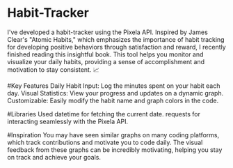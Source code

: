# Habit-Tracker
I've developed a habit-tracker using the Pixela API. Inspired by James Clear's "Atomic Habits," which emphasizes the importance of habit tracking for developing positive behaviors through satisfaction and reward, I recently finished reading this insightful book. This tool helps you monitor and visualize your daily habits, providing a sense of accomplishment and motivation to stay consistent. 📈

#Key Features
Daily Habit Input: Log the minutes spent on your habit each day.
Visual Statistics: View your progress and updates on a dynamic graph.
Customizable: Easily modify the habit name and graph colors in the code.

#Libraries Used
datetime for fetching the current date.
requests for interacting seamlessly with the Pixela API.

#Inspiration
You may have seen similar graphs on many coding platforms, which track contributions and motivate you to code daily. The visual feedback from these graphs can be incredibly motivating, helping you stay on track and achieve your goals.

